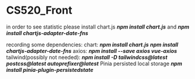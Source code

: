 # CS520_Front
 
in order to see statistic please install chart.js 
***npm install chart.js***
and 
***npm install chartjs-adapter-date-fns***

recording some dependencies:
chart:
***npm install chart.js***
***npm install chartjs-adapter-date-fns***
axios:
***npm install --save axios vue-axios***
tailwind(possibly not needed):
***npm install -D tailwindcss@latest postcss@latest autoprefixer@latest***
Pinia persisted local storage
***npm install pinia-plugin-persistedstate***

